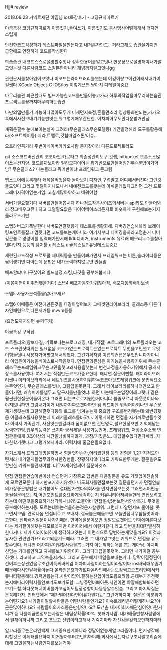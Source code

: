 Hjj# review

2018.08.23 커넥트재단 야곰님 ios특강후기  - 코딩규칙따르기 

야곰특강 코딩규칙따르기 
이름짓기,들여쓰기, 이름짓기도 동사명사어떻게해서 더자연스럽게

안전한코드작성하기
테스트파일을만든다고 내거혼자만드는거라고해도 습관을가지면 급함에도 안전하게 코드를작성한다

학습습관
내코드스스로설명할수잇나
정확한용어를알고잇나 한문장으로설명해야내가알고잇는것
다른사람코드 스킬뿐만아니라 개념까지알고잇나gg

관련문서를찾아읽어보앗나
이코드는라이브러리를썻는데 이겅이랗고이건이래서내가이걸썻다
XCode
Object-C
IOS/Ios
이렇게쓰면 냥아치 디테일이중요

마무리습관
퇴근할때도 빌드가능한코드를만들어놓고가라
하루의작업을마무리하는습관
프로젝트를끝까지마무리하는습관

나만의앱만들기
기능하나많아도두개
미세먼지측정,흔들면소리,영상통화만되는,카카오톡에서사진보내기기능만잇는,뭐그렇게매우간단한. 어차피아무도안다운받거안삼

계획은필수
눈에보이는설계 그려라(무슨클래스무슨모델등)
기간을정해라
도구를활용해라(소프트웨어등) 지라,트렐로,깃헙마일스톤/이슈..

오프라인꼭가라 주변이네이버카카오사람
동지찾아라 다른프로젝트라도

git 소스코드버전관리
코코아팟.카르타고 의존성관리도구
깃랩, bitbucket
오픈소스많이쓰는건지양. 코드를까보아라
알라모파이어는 뭐기반으로만들어짐? 무슨문법이기억남? 무슨클래스? 다는몰라고 뭐기반이냐 프레임워크 큰그림

앱스토어에등록해라
왜욕을먹엇울까 돌아보기
디자인,구려말고 어디에서터진다 그런것들도잇다
그리고 몇달이지나도나서 내예전코드를봣는데 아쉬운데없다그러면 그건 프로그래머자격이없는거임. 고칠게많아야하고 배워야함

서버가필요할거다
서버를만들어봅시다
하나정도작은사이즈의서버는 api라도 만들어봐라  장고배우고뮤ㅓ히고 그럴필요앖음 파이어베이스라든지로 비슷하게 구현해보는거지 클라우드기반

스텝3
버그가폭발한다 서버도연결햇응게
테스트를생활화해. 디버깅연습해봐라
브레이킹포인트를잡고 멈췃다면 코드를보는게아니라 여기서부터 디버깅을하라고멈춘거 디버깅콘솔로 명령어를 입력해가먄서해 lldb디버거, instruments 유료래
메모리누수를찾아낸다던지 등등의 탐지툴
ui테스트 unit테스트? 유닛테스트중요

세련된코드작성
프로토콜,제네릭등을 만들어봐가면서
프레임워크는 버튼,슬라이더등은 짬이생기면 다아는데 문법은 내가노력하지않르먄 안늘엄

배포할땨마다구찮어요
빌드설정,스킴,타깃을 공부해봅시다


(이쯤이면이미취업햇을거다)
스텝4
배포자동화가귀찮아짐, 배포자동화배워보셈

스텝5
사용자분석툴을알아보새요

스탭6
이때쯥은 예전에만든것을 다갈아엎어보자
그때썻던라이브러리, 클래스등 다른디자인패턴으로,다른저거등 mvvm등등

(요정도까지되면 슈퍼루키)




야곰특강 구직팁

포트폴리오(양보다질, 기획보다는프로그래밍, 내가직접)
프로그래머의 포트폴리오는 코드
스크린샷따위는 필요없음 
코드가없는프로젝트는없는프로젝트
무엇을고민햇고 무엇이힘들엇냐
사용자가어쨧고해서뭐햇다. 그건기획자임
이앱의컨셉은무엇입니다가아니라 이앱은이기능을베이스로시작을햇다. 면접관의괸심은 이기능을사용하기위해 무슨클래스무슨프레임워크무슨고민을햇고왜사용을햇는지 변천과정을사용하기위해서 공개저장소를사용햇다. 여기서는 직접만든코드가중요한데. 왜냐면 질문이뻔함. 왜이라이브러리썻냐 이라이브러리에서 네트워크를사용하기위하누코코아팟프레임워크에 문법적요소는무엇인가, 무슨클래스를썻냐, 그럼답을못한다. 그래서 라이브러리를하나더안쓰고 만들어가면, 왜슈퍼카를냅두고 달구지를만들엇냐. 하면 나는배우는입장이래그랫다 같은 훨씬편한질문이들어온다
그러면 너는프로로지원한거아니냐 쓸줄모르냐 아웃풋이나와야지않냐하면 그럼내가이거 내일까지짜오겟다하면 됌
리드미엔 뭐적어야되나면
무슨문제가생겻는데 그걸해결햇다등의 로그를 남겨놓는게 중요함
구조를변경햇는데 왜변경햇음
이클래스를사용햇는데 이래서클래스를바깟다. 이렇게하면 면접을 자기까로만들수잇다
이력서
가족관계, 사진잇는덴걸러라
폼이없으면 간단명료,필요한정보만,기억에남는강력한한방,업무외능력은 쓰지마
궁서체뙇
사용가능언어, 프레임워크, 저장소주소땡
면접관들에게 3초이상의 시간을낭비하지않게. 과장/거짓은노. 대답할수없다면다빼라. 자바한학기햇다고 그렁거쓰지마라. 이력서에 줄글은필요없다. 

자기소개서
프러그래밍을하명서 힘들엇던순간,어려웠던점 등의 경험을 1,2가지정도만떤져라
내가맡게될업무와유사한경험들. 장황하지않다라도 키워드한두개만. 질문을유도할만한 키워드를던져야함. 너무자세히안써야 질문하겟죠

면접
면접은연습이반이상
연습먼저 가장중요
답변은 다음질문을 유도
거짓없이진솔하게
모르면모른다
하지만포기하지않겟다
나도회사를면접보는것
질문을던지자
면접연습의가장좋은방법은 내가붙어도 절대안가겟다의회사를 먼저면접보는것
그러면서어떤공통될질문이오는지,어떤포인트를중요하게생각하는지
커뮤니티아저씨들한테 면접보려고하는데 아떤것을중요하게생각하시냐?라고물어바
면접을4,5번보면서항상복기. 무엇을공부해야하는지등.
모르는데아는척을하는것은자살행위. 그런데 다알면서또 물어봄. 웃으면서보냄. 견적나옴 면접비주고 보내자. 결국붙은애들보면 오늘면접너무힘들엇어라고한다. 진짜배기질문이나가기때문. 만약에질문이오면 정말모르겟어도 단박에머른다보다는 제가잘이해햇는지모르겟지만 이러이러해서 이런거같다.라고 답변을최대한열심히한다거나. 제가 이러이러하게 생각하고잇는데 이런식으로 답변하는게맞을까요? 이것과 유사한 관련인가요? 라고되묻기도해라. 그러면 그 내가알고잇는 키워드로 면접을 유도할수잇다. 왜냐면 어차피같이일할사람을뽑는거지 아는척하는애를 뽑는게아님. 아치피 신입는 기대를안하고 자세를보기위함이다. 그러다대답을못햇어. 그러면 내가이걸 공부하겟다. 라고하고 그약속을지켜라. 그리고 공부해서 메일을보내는거다. 당락이결정된이전이후는상관없음무조건이득케바케임 어차피사람이하는일이라말이다
ios바닥매우좁기때문에다시만날확률이높다.온라인은효과가없다온라인에사눈도장찍고오프리인에서커뮤니티활동해라.경력만뽑는다.사람이없어.잘하는신입이라도뽑으려함.근데누가추천햇는지에따라이력서를안보기도보기도함. 그냥쥬면바빠아웃.지인이면 야잘해함봐봐하면보기도함.하다못해네이버를가고싶어도팀장성향이나등등알수잇슴. 그리고 마지막질문은꼭해가자. 인터넷에서 “제가떨어진다면이유가뭔가뇨” 그런거하지마. 질문은 이분위기는어떤가요? 내가같이일할사란들은 어떤사람들인가요? 이슈트래킹은어떻게하나요?야근은많이하나요? 사람들이의사소통은만힝잇나요? 도갠츈 내가이회사에관심이잇다란거니까 등 나를지금면접보는사람은 내팀장확률90%. 첫째가사람. 내가배울만항사람밑에서 일해야하니까
그리고 초보고 신입이라고해서 기죽지마라
자신감을갖되오만하지마라

알고리즘무슨온라인백제 그게중요한게아니라 정답이없능게알고리즘이다. 먼저생각해랴할것은 이게왜필요하지.이거뭘까부터고민햐봐야해.회사에서는자료구조나알고리즘에대해 고민을하는사람인지를보는거야







